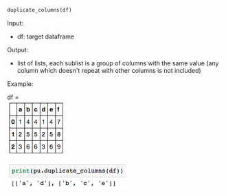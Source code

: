 
```python
duplicate_columns(df) 
```

Input:
* df: target dataframe

Output:
* list of lists, each sublist is a group of columns with the same value (any column which doesn't repeat with other columns is not included) 

Example:    

df =   
![](imgs/duplicate_columns-1.png)   

![](imgs/duplicate_columns-2.png)  
